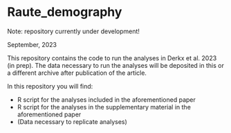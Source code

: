 # Raute_demography

Note: repository currently under development! 

September, 2023

This repository contains the code to run the analyses in Derkx et al. 2023 (in prep). 
The data necessary to run the analyses will be deposited in this or a different archive after publication of the article. 

In this repository you will find:
- R script for the analyses included in the aforementioned paper
- R script for the analyses in the supplementary material in the aforementioned paper
- (Data necessary to replicate analyses)
